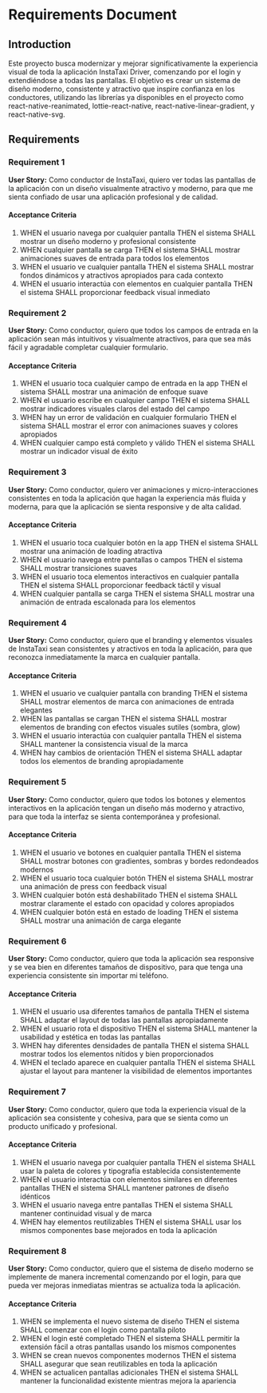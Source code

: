 # Requirements Document

## Introduction

Este proyecto busca modernizar y mejorar significativamente la experiencia visual de toda la aplicación InstaTaxi Driver, comenzando por el login y extendiéndose a todas las pantallas. El objetivo es crear un sistema de diseño moderno, consistente y atractivo que inspire confianza en los conductores, utilizando las librerías ya disponibles en el proyecto como react-native-reanimated, lottie-react-native, react-native-linear-gradient, y react-native-svg.

## Requirements

### Requirement 1

**User Story:** Como conductor de InstaTaxi, quiero ver todas las pantallas de la aplicación con un diseño visualmente atractivo y moderno, para que me sienta confiado de usar una aplicación profesional y de calidad.

#### Acceptance Criteria

1. WHEN el usuario navega por cualquier pantalla THEN el sistema SHALL mostrar un diseño moderno y profesional consistente
2. WHEN cualquier pantalla se carga THEN el sistema SHALL mostrar animaciones suaves de entrada para todos los elementos
3. WHEN el usuario ve cualquier pantalla THEN el sistema SHALL mostrar fondos dinámicos y atractivos apropiados para cada contexto
4. WHEN el usuario interactúa con elementos en cualquier pantalla THEN el sistema SHALL proporcionar feedback visual inmediato

### Requirement 2

**User Story:** Como conductor, quiero que todos los campos de entrada en la aplicación sean más intuitivos y visualmente atractivos, para que sea más fácil y agradable completar cualquier formulario.

#### Acceptance Criteria

1. WHEN el usuario toca cualquier campo de entrada en la app THEN el sistema SHALL mostrar una animación de enfoque suave
2. WHEN el usuario escribe en cualquier campo THEN el sistema SHALL mostrar indicadores visuales claros del estado del campo
3. WHEN hay un error de validación en cualquier formulario THEN el sistema SHALL mostrar el error con animaciones suaves y colores apropiados
4. WHEN cualquier campo está completo y válido THEN el sistema SHALL mostrar un indicador visual de éxito

### Requirement 3

**User Story:** Como conductor, quiero ver animaciones y micro-interacciones consistentes en toda la aplicación que hagan la experiencia más fluida y moderna, para que la aplicación se sienta responsive y de alta calidad.

#### Acceptance Criteria

1. WHEN el usuario toca cualquier botón en la app THEN el sistema SHALL mostrar una animación de loading atractiva
2. WHEN el usuario navega entre pantallas o campos THEN el sistema SHALL mostrar transiciones suaves
3. WHEN el usuario toca elementos interactivos en cualquier pantalla THEN el sistema SHALL proporcionar feedback táctil y visual
4. WHEN cualquier pantalla se carga THEN el sistema SHALL mostrar una animación de entrada escalonada para los elementos

### Requirement 4

**User Story:** Como conductor, quiero que el branding y elementos visuales de InstaTaxi sean consistentes y atractivos en toda la aplicación, para que reconozca inmediatamente la marca en cualquier pantalla.

#### Acceptance Criteria

1. WHEN el usuario ve cualquier pantalla con branding THEN el sistema SHALL mostrar elementos de marca con animaciones de entrada elegantes
2. WHEN las pantallas se cargan THEN el sistema SHALL mostrar elementos de branding con efectos visuales sutiles (sombra, glow)
3. WHEN el usuario interactúa con cualquier pantalla THEN el sistema SHALL mantener la consistencia visual de la marca
4. WHEN hay cambios de orientación THEN el sistema SHALL adaptar todos los elementos de branding apropiadamente

### Requirement 5

**User Story:** Como conductor, quiero que todos los botones y elementos interactivos en la aplicación tengan un diseño más moderno y atractivo, para que toda la interfaz se sienta contemporánea y profesional.

#### Acceptance Criteria

1. WHEN el usuario ve botones en cualquier pantalla THEN el sistema SHALL mostrar botones con gradientes, sombras y bordes redondeados modernos
2. WHEN el usuario toca cualquier botón THEN el sistema SHALL mostrar una animación de press con feedback visual
3. WHEN cualquier botón está deshabilitado THEN el sistema SHALL mostrar claramente el estado con opacidad y colores apropiados
4. WHEN cualquier botón está en estado de loading THEN el sistema SHALL mostrar una animación de carga elegante

### Requirement 6

**User Story:** Como conductor, quiero que toda la aplicación sea responsive y se vea bien en diferentes tamaños de dispositivo, para que tenga una experiencia consistente sin importar mi teléfono.

#### Acceptance Criteria

1. WHEN el usuario usa diferentes tamaños de pantalla THEN el sistema SHALL adaptar el layout de todas las pantallas apropiadamente
2. WHEN el usuario rota el dispositivo THEN el sistema SHALL mantener la usabilidad y estética en todas las pantallas
3. WHEN hay diferentes densidades de pantalla THEN el sistema SHALL mostrar todos los elementos nítidos y bien proporcionados
4. WHEN el teclado aparece en cualquier pantalla THEN el sistema SHALL ajustar el layout para mantener la visibilidad de elementos importantes

### Requirement 7

**User Story:** Como conductor, quiero que toda la experiencia visual de la aplicación sea consistente y cohesiva, para que se sienta como un producto unificado y profesional.

#### Acceptance Criteria

1. WHEN el usuario navega por cualquier pantalla THEN el sistema SHALL usar la paleta de colores y tipografía establecida consistentemente
2. WHEN el usuario interactúa con elementos similares en diferentes pantallas THEN el sistema SHALL mantener patrones de diseño idénticos
3. WHEN el usuario navega entre pantallas THEN el sistema SHALL mantener continuidad visual y de marca
4. WHEN hay elementos reutilizables THEN el sistema SHALL usar los mismos componentes base mejorados en toda la aplicación

### Requirement 8

**User Story:** Como conductor, quiero que el sistema de diseño moderno se implemente de manera incremental comenzando por el login, para que pueda ver mejoras inmediatas mientras se actualiza toda la aplicación.

#### Acceptance Criteria

1. WHEN se implementa el nuevo sistema de diseño THEN el sistema SHALL comenzar con el login como pantalla piloto
2. WHEN el login esté completado THEN el sistema SHALL permitir la extensión fácil a otras pantallas usando los mismos componentes
3. WHEN se crean nuevos componentes modernos THEN el sistema SHALL asegurar que sean reutilizables en toda la aplicación
4. WHEN se actualicen pantallas adicionales THEN el sistema SHALL mantener la funcionalidad existente mientras mejora la apariencia